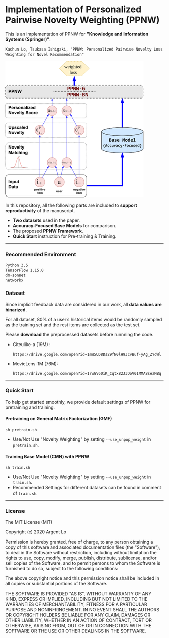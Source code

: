 # Implementation of Personalized Pairwise Novelty Weighting (PPNW)



This is an implementation of PPNW for **"Knowledge and Information Systems (Springer)"**:
```
Kachun Lo, Tsukasa Ishigaki, "PPNW: Personalized Pairwise Novelty Loss Weighting for Novel Recommendation"
```


<img align="centering" src="https://github.com/ArgentLo/PPNW-KAIS/blob/master/PPNW_structure.png" width="440" height="431"/>



In this repository, all the following parts are included to **support reproductivity** of the manuscript.

  - **Two datasets** used in the paper.
  - **Accuracy-Focused Base Models** for comparison.
  - The proposed **PPNW Framework**.
  - **Quick Start** instruction for Pre-training & Training.

----
 
### Recommended Environment

```shell
Python 3.5
TensorFlow 1.15.0
dm-sonnet
networkx
```

### Dataset

Since implicit feedback data are considered in our work, all **data values are binarized**. 

For all dataset, 80% of a user’s historical items would be randomly sampled as the training set and the rest items are collected as the test set.

Please **download** the preprocessed datasets before runnning the code.

- Citeulike-a (19M) :

  ```
  https://drive.google.com/open?id=1mW5UD8Ds29fN0lH9JcvBuf-yAg_ZYdWl
  ```

- MovieLens-1M (76M):

  ```
  https://drive.google.com/open?id=1rwGV60iK_Cqtx82J3DoV0IMMA8seaMBq
  ```

----

### Quick Start

To help get started smoothly, we provide default settings of PPNW for pretraining and training.


#### Pretraining on General Matrix Factorization (GMF)

```shell
sh pretrain.sh
```
- Use/Not Use "Novelty Weighting" by setting `--use_unpop_weight` in `pretrain.sh`.

#### Training Base Model (CMN) with PPNW

```shell
sh train.sh
```

- Use/Not Use "Novelty Weighting" by setting `--use_unpop_weight` in `train.sh`.
- Recommended Settings for different datasets can be found in comment of `train.sh`.

----

### License
 
The MIT License (MIT)

Copyright (c) 2020 Argent Lo

Permission is hereby granted, free of charge, to any person obtaining a copy of this software and associated documentation files (the "Software"), to deal in the Software without restriction, including without limitation the rights to use, copy, modify, merge, publish, distribute, sublicense, and/or sell copies of the Software, and to permit persons to whom the Software is furnished to do so, subject to the following conditions:

The above copyright notice and this permission notice shall be included in all copies or substantial portions of the Software.

THE SOFTWARE IS PROVIDED "AS IS", WITHOUT WARRANTY OF ANY KIND, EXPRESS OR IMPLIED, INCLUDING BUT NOT LIMITED TO THE WARRANTIES OF MERCHANTABILITY, FITNESS FOR A PARTICULAR PURPOSE AND NONINFRINGEMENT. IN NO EVENT SHALL THE AUTHORS OR COPYRIGHT HOLDERS BE LIABLE FOR ANY CLAIM, DAMAGES OR OTHER LIABILITY, WHETHER IN AN ACTION OF CONTRACT, TORT OR OTHERWISE, ARISING FROM, OUT OF OR IN CONNECTION WITH THE SOFTWARE OR THE USE OR OTHER DEALINGS IN THE SOFTWARE.



